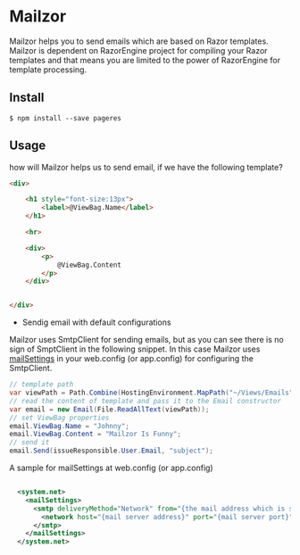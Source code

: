# Mailzor
Mailzor helps you to send emails which are based on Razor templates. Mailzor is dependent on RazorEngine project for compiling your Razor templates and that means you are limited to the power of RazorEngine for template processing.

## Install

```
$ npm install --save pageres
```
## Usage

how will Mailzor helps us to send email, if we have the following template?


```html
<div>

    <h1 style="font-size:13px">
        <label>@ViewBag.Name</label>
    </h1>

    <hr>

    <div>
        <p>
            @ViewBag.Content
        </p>       
    </div>


</div>
```

* Sendig email with default configurations

Mailzor uses SmtpClient for sending emails, but as you can see there is no sign of SmptClient in the following snippet. In this case Mailzor uses [mailSettings](https://msdn.microsoft.com/en-us/library/w355a94k(v=vs.110).aspx) in your web.config (or app.config) for configuring the SmtpClient.

```c#
// template path
var viewPath = Path.Combine(HostingEnvironment.MapPath("~/Views/Emails"), "hello.cshtml"); 
// read the content of template and pass it to the Email constructor
var email = new Email(File.ReadAllText(viewPath));
// set ViewBag properties
email.ViewBag.Name = "Johnny";
email.ViewBag.Content = "Mailzor Is Funny";
// send it
email.Send(issueResponsible.User.Email, "subject");                
```

A sample for mailSettings at web.config (or app.config)

```xml

  <system.net>
    <mailSettings>
      <smtp deliveryMethod="Network" from="{the mail address which is sending your emails: mailzor@isgood.com}">
        <network host="{mail server address}" port="{mail server port}" defaultCredentials="{true|false}" userName="{username}" password="{password}" />
      </smtp>
    </mailSettings>
  </system.net>
  
```
